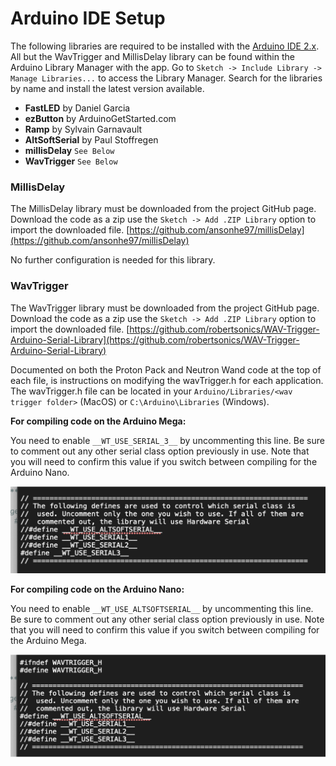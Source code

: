 # Arduino IDE Setup

The following libraries are required to be installed with the [Arduino IDE 2.x](https://www.arduino.cc/en/software). All but the WavTrigger and MillisDelay library can be found within the Arduino Library Manager with the app. Go to `Sketch -> Include Library -> Manage Libraries...` to access the Library Manager. Search for the libraries by name and install the latest version available.

- **FastLED** by Daniel Garcia
- **ezButton** by ArduinoGetStarted.com
- **Ramp** by Sylvain Garnavault
- **AltSoftSerial** by Paul Stoffregen
- **millisDelay** `See Below`
- **WavTrigger** `See Below`

### MillisDelay

The MillisDelay library must be downloaded from the project GitHub page. Download the code as a zip use the `Sketch -> Add .ZIP Library` option to import the downloaded file.
[https://github.com/ansonhe97/millisDelay](https://github.com/ansonhe97/millisDelay)

No further configuration is needed for this library.

### WavTrigger

The WavTrigger library must be downloaded from the project GitHub page. Download the code as a zip use the `Sketch -> Add .ZIP Library` option to import the downloaded file.
[https://github.com/robertsonics/WAV-Trigger-Arduino-Serial-Library](https://github.com/robertsonics/WAV-Trigger-Arduino-Serial-Library)

Documented on both the Proton Pack and Neutron Wand code at the top of each file, is instructions on modifying the wavTrigger.h for each application. The wavTrigger.h file can be located in your `Arduino/Libraries/<wav trigger folder>` (MacOS) or `C:\Arduino\Libraries` (Windows).

**For compiling code on the Arduino Mega:**

You need to enable `__WT_USE_SERIAL_3__` by uncommenting this line. Be sure to comment out any other serial class option previously in use. Note that you will need to confirm this value if you switch between compiling for the Arduino Nano.

![WavTrigger Serial Class for Arduino Mega](images/wt_serial_mega.png)

**For compiling code on the Arduino Nano:**

You need to enable `__WT_USE_ALTSOFTSERIAL__` by uncommenting this line. Be sure to comment out any other serial class option previously in use. Note that you will need to confirm this value if you switch between compiling for the Arduino Mega.

![WavTrigger Serial Class for Arduino Nano](images/wt_serial_nano.png)